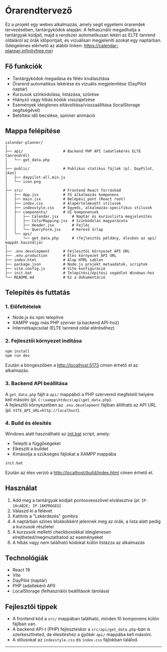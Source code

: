 # Órarendtervező

Ez a projekt egy webes alkalmazás, amely segít egyetemi órarendek tervezésében, tantárgykódok alapján. A felhasználó megadhatja a tantárgyak kódjait, majd a rendszer automatikusan lekéri az ELTE tanrend oldaláról az órák időpontjait, és vizuálisan megjeleníti azokat egy naptárban.
(Ideigelenes elérhető az alábbi linken: https://calendar-planner.infinityfree.me)

## Fő funkciók

- Tantárgykódok megadása és félév kiválasztása
- Órarend automatikus lekérése és vizuális megjelenítése (DayPilot naptár)
- Kurzusok színkódolása, listázása, szűrése
- Hiányzó vagy hibás kódok visszajelzése
- Események ideiglenes eltávolítása/visszaállítása (localStorage segítségével)
- Betöltési idő becslése, spinner animáció

## Mappa felépítése

```
calendar-planner/
│
├── api/                  # Backend PHP API (adatlekérés ELTE tanrendről)
│   └── get_data.php
│
├── public/               # Publikus statikus fájlok (pl. DayPilot, ikon)
│   ├── daypilot-all.min.js
│   └── icon.png
│
├── src/                  # Frontend React forráskód
│   ├── App.jsx           # Fő alkalmazás komponens
│   ├── main.jsx          # Belépési pont (React root)
│   ├── index.css         # Alapértelmezett stílusok
│   ├── indexstyle.css    # Egyedi, alkalmazás-specifikus stílusok
│   ├── components/       # UI komponensek
│   │   ├── Calendar.jsx      # Naptár és kurzuslista megjelenítés
│   │   ├── ColorMapping.jsx  # Színkódolás magyarázata
│   │   ├── Header.jsx        # Fejléc
│   │   └── QueryForm.jsx     # Kereső űrlap
│   └── api/
│       └── get_data.php      # (fejlesztői példány, élesben az api/ mappát használja)
│
├── .env.development      # Fejlesztői környezet API URL
├── .env.production       # Éles környezet API URL
├── index.html            # Alap HTML sablon
├── package.json          # Node.js projekt metaadatok, scriptek
├── vite.config.js        # Vite konfiguráció
├── init.bat              # Telepítési/építési segédlet Windows-hoz
└── README.md             # Ez a dokumentáció
```

## Telepítés és futtatás

### 1. Előfeltételek

- Node.js és npm telepítve
- XAMPP vagy más PHP szerver (a backend API-hoz)
- Internetkapcsolat (ELTE tanrend oldal eléréséhez)

### 2. Fejlesztői környezet indítása

```sh
npm install
npm run dev
```
Ezután a böngészőben a [http://localhost:5173](http://localhost:5173) címen érhető el az alkalmazás.

### 3. Backend API beállítása

A `get_data.php` fájlt a `api/` mappából a PHP szervered megfelelő helyére kell másolni (pl. `C:\xampp\htdocs\api\get_data.php`).  
A fejlesztői környezetben az `.env.development` fájlban állítható az API URL (pl. `VITE_API_URL=http://localhost`).

### 4. Build és élesítés

Windows alatt használható az [init.bat](init.bat) script, amely:

- Telepíti a függőségeket
- Elkészíti a buildet
- Kimásolja a szükséges fájlokat a XAMPP mappába

```sh
init.bat
```

Ezután az éles verzió a [http://localhost/build/index.html](http://localhost/build/index.html) címen érhető el.

## Használat

1. Add meg a tantárgyak kódjait pontosvesszővel elválasztva (pl. `IP-18cAB2E; IP-18KPROGEG`)
2. Válaszd ki a félévet
3. Kattints a "Lekérdezés" gombra
4. A naptárban színes blokkokként jelennek meg az órák, a lista alatt pedig a kurzusok részletei
5. A kurzusok melletti checkboxokkal ideiglenesen elrejtheted/megmutathatod az eseményeket
6. A hibás vagy nem található kódokat külön listázza az alkalmazás

## Technológiák

- React 19
- Vite
- DayPilot (naptár)
- PHP (adatlekérő API)
- LocalStorage (felhasználói beállítások tárolása)

## Fejlesztői tippek

- A frontend kód a `src/` mappában található, minden fő komponens külön fájlban van.
- A backend API-t (PHP) fejlesztéskor a `src/api/get_data.php`-ban is szerkesztheted, de élesítéshez a gyökér `api/` mappába kell másolni.
- A stílusokat az `indexstyle.css` és `index.css` fájlokban találod.

---
